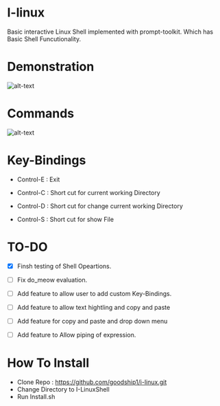 # I-linux
Basic interactive Linux Shell implemented with prompt-toolkit. Which has Basic Shell Funcutionality.

# Demonstration

![alt-text](https://user-images.githubusercontent.com/10147276/34583359-6b8c72f8-f18f-11e7-90da-560dc3c76cb5.gif)


# Commands

![alt-text](https://user-images.githubusercontent.com/10147276/34612536-3cb17760-f222-11e7-804e-1aa5575efe95.gif)

# Key-Bindings

- Control-E : Exit

- Control-C :  Short cut for current working Directory

- Control-D : Short cut for change current working Directory

- Control-S : Short cut for show File







# TO-DO

- [x] Finsh testing of Shell Opeartions.
- [ ] Fix do_meow evaluation.
- [ ] Add feature to allow user to add custom Key-Bindings.
- [ ] Add feature to allow text hightling and copy and paste
- [ ] Add feature for copy and paste and drop down menu
- [ ] Add feature to Allow piping of expression.





# How To Install

-  Clone Repo : https://github.com/goodship1/i-linux.git
-  Change Directory to I-LinuxShell
-  Run Install.sh
